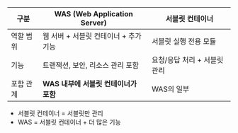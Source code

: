 
|구분|WAS (Web Application Server)|서블릿 컨테이너|
|---|---|---|
|역할 범위|웹 서버 + 서블릿 컨테이너 + 추가 기능|서블릿 실행 전용 모듈|
|기능|트랜잭션, 보안, 리소스 관리 포함|요청/응답 처리 + 서블릿 관리|
|포함 관계|**WAS 내부에 서블릿 컨테이너가 포함**|WAS의 일부|

- 서블릿 컨테이너 = 서블릿만 관리  
- WAS = 서블릿 컨테이너 + 더 많은 기능